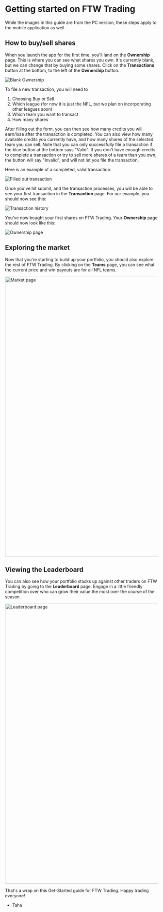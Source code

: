 # Getting started on FTW Trading

While the images in this guide are from the PC version, these steps apply to the mobile application as well
## How to buy/sell shares
When you launch the app for the first time, you'll land on the **Ownership** page. This is where you can see what shares you own. It's currently blank, but we can change that by buying some shares. Click on the **Transactions** button at the bottom, to the left of the **Ownership** button.

![Blank Ownership](https://github.com/TahaFanaswala/tahafanaswala.github.io/assets/14844907/eb812f0d-8707-4798-8baa-c4b02db7aab5)

To file a new transaction, you will need to
1. Choosing Buy or Sell
2. Which league (for now it is just the NFL, but we plan on incorporating other leagues soon)
3. Which team you want to transact
4. How many shares

After filling out the form, you can then see how many credits you will earn/lose after the transaction is completed. You can also view how many available credits you currently have, and how many shares of the selected team you can sell. Note that you can only successfully file a transaction if the blue button at the bottom says "Valid". If you don't have enough credits to complete a transaction or try to sell more shares of a team than you own, the button will say "Invalid", and will not let you file the transaction. 

Here is an example of a completed, valid transaction:

![Filled out transaction](https://github.com/TahaFanaswala/tahafanaswala.github.io/assets/14844907/3bd358e0-6e2f-46d5-aa95-07e944d1fbc6)

Once you've hit submit, and the transaction processes, you will be able to see your first transaction in the **Transaction** page. For our example, you should now see this:

![Transaction history](https://github.com/TahaFanaswala/tahafanaswala.github.io/assets/14844907/a3f02799-5e39-4d8d-941e-92cbcc06af7a)

You've now bought your first shares on FTW Trading. Your **Ownership** page should now look like this:

![Ownership page](https://github.com/TahaFanaswala/tahafanaswala.github.io/assets/14844907/2fdf9687-38d2-4a45-a1dd-a61fa692cb74)

## Exploring the market

Now that you're starting to build up your portfolio, you should also explore the rest of FTW Trading. By clicking on the **Teams** page, you can see what the current price and win payouts are for all NFL teams. 

<img width="919" alt="Market page" src="https://github.com/TahaFanaswala/tahafanaswala.github.io/assets/14844907/04c9981f-6acd-42e3-8190-76e209e5c786">

## Viewing the Leaderboard

You can also see how your portfolio stacks up against other traders on FTW Trading by going to the **Leaderboard** page. Engage in a little friendly competition over who can grow their value the most over the course of the season.

<img width="918" alt="Leaderboard page" src="https://github.com/TahaFanaswala/tahafanaswala.github.io/assets/14844907/45697ab7-90e1-4e31-8600-35e29ed6c745">


That's a wrap on this Get-Started guide for FTW Trading. Happy trading everyone!
 - Taha
